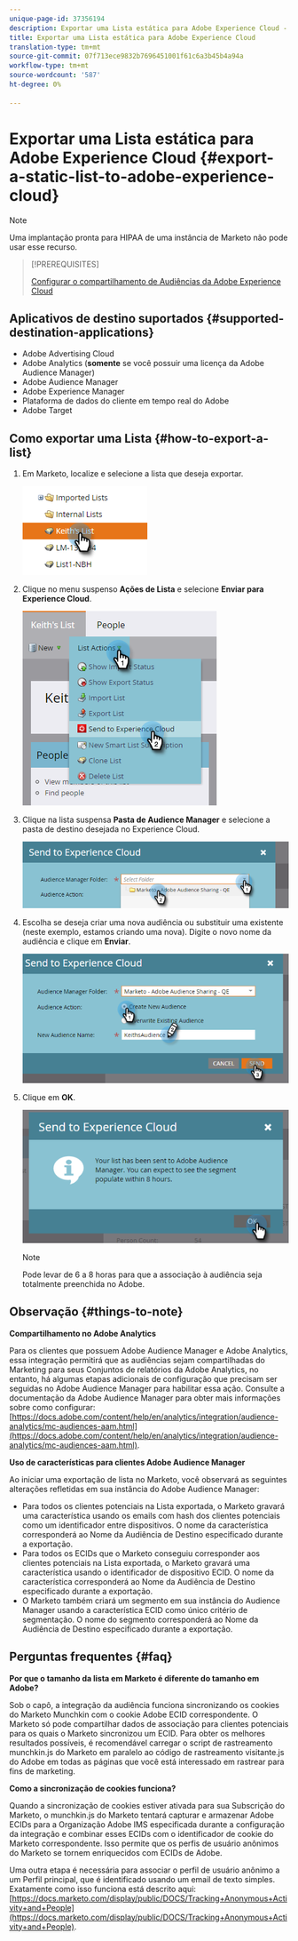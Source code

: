 ```yaml
---
unique-page-id: 37356194
description: Exportar uma Lista estática para Adobe Experience Cloud - Documentos do Marketing - Documentação do produto
title: Exportar uma Lista estática para Adobe Experience Cloud
translation-type: tm+mt
source-git-commit: 07f713ece9832b7696451001f61c6a3b45b4a94a
workflow-type: tm+mt
source-wordcount: '587'
ht-degree: 0%

---
```



# Exportar uma Lista estática para Adobe Experience Cloud {#export-a-static-list-to-adobe-experience-cloud}

>[!NOTE]
>
>Uma implantação pronta para HIPAA de uma instância de Marketo não pode usar esse recurso.

>[!PREREQUISITES]
>
>[Configurar o compartilhamento de Audiências da Adobe Experience Cloud](/help/marketo/product-docs/core-marketo-concepts/miscellaneous/set-up-adobe-experience-cloud-audience-sharing.md)

## Aplicativos de destino suportados {#supported-destination-applications}

* Adobe Advertising Cloud
* Adobe Analytics (**somente** se você possuir uma licença da Adobe Audience Manager)
* Adobe Audience Manager
* Adobe Experience Manager
* Plataforma de dados do cliente em tempo real do Adobe
* Adobe Target

## Como exportar uma Lista {#how-to-export-a-list}

1. Em Marketo, localize e selecione a lista que deseja exportar.

   ![](assets/one.png)

1. Clique no menu suspenso **Ações de Lista** e selecione **Enviar para Experience Cloud**.

   ![](assets/two-1.png)

1. Clique na lista suspensa **Pasta de Audience Manager** e selecione a pasta de destino desejada no Experience Cloud.

   ![](assets/three-1.png)

1. Escolha se deseja criar uma nova audiência ou substituir uma existente (neste exemplo, estamos criando uma nova). Digite o novo nome da audiência e clique em **Enviar**.

   ![](assets/four.png)

1. Clique em **OK**.

   ![](assets/five.png)

   >[!NOTE]
   >
   >Pode levar de 6 a 8 horas para que a associação à audiência seja totalmente preenchida no Adobe.

## Observação {#things-to-note}

**Compartilhamento no Adobe Analytics**

Para os clientes que possuem Adobe Audience Manager e Adobe Analytics, essa integração permitirá que as audiências sejam compartilhadas do Marketing para seus Conjuntos de relatórios da Adobe Analytics, no entanto, há algumas etapas adicionais de configuração que precisam ser seguidas no Adobe Audience Manager para habilitar essa ação. Consulte a documentação da Adobe Audience Manager para obter mais informações sobre como configurar: [https://docs.adobe.com/content/help/en/analytics/integration/audience-analytics/mc-audiences-aam.html](https://docs.adobe.com/content/help/en/analytics/integration/audience-analytics/mc-audiences-aam.html).

**Uso de características para clientes Adobe Audience Manager**

Ao iniciar uma exportação de lista no Marketo, você observará as seguintes alterações refletidas em sua instância do Adobe Audience Manager:

* Para todos os clientes potenciais na Lista exportada, o Marketo gravará uma característica usando os emails com hash dos clientes potenciais como um identificador entre dispositivos. O nome da característica corresponderá ao Nome da Audiência de Destino especificado durante a exportação.
* Para todos os ECIDs que o Marketo conseguiu corresponder aos clientes potenciais na Lista exportada, o Marketo gravará uma característica usando o identificador de dispositivo ECID. O nome da característica corresponderá ao Nome da Audiência de Destino especificado durante a exportação.
* O Marketo também criará um segmento em sua instância do Audience Manager usando a característica ECID como único critério de segmentação. O nome do segmento corresponderá ao Nome da Audiência de Destino especificado durante a exportação.

## Perguntas frequentes {#faq}

**Por que o tamanho da lista em Marketo é diferente do tamanho em Adobe?**

Sob o capô, a integração da audiência funciona sincronizando os cookies do Marketo Munchkin com o cookie Adobe ECID correspondente. O Marketo só pode compartilhar dados de associação para clientes potenciais para os quais o Marketo sincronizou um ECID. Para obter os melhores resultados possíveis, é recomendável carregar o script de rastreamento munchkin.js do Marketo em paralelo ao código de rastreamento visitante.js do Adobe em todas as páginas que você está interessado em rastrear para fins de marketing.

**Como a sincronização de cookies funciona?**

Quando a sincronização de cookies estiver ativada para sua Subscrição do Marketo, o munchkin.js do Marketo tentará capturar e armazenar Adobe ECIDs para a Organização Adobe IMS especificada durante a configuração da integração e combinar esses ECIDs com o identificador de cookie do Marketo correspondente. Isso permite que os perfis de usuário anônimos do Marketo se tornem enriquecidos com ECIDs de Adobe.

Uma outra etapa é necessária para associar o perfil de usuário anônimo a um Perfil principal, que é identificado usando um email de texto simples. Exatamente como isso funciona está descrito aqui: [https://docs.marketo.com/display/public/DOCS/Tracking+Anonymous+Activity+and+People](https://docs.marketo.com/display/public/DOCS/Tracking+Anonymous+Activity+and+People).
